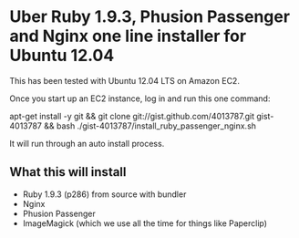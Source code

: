 # Uber Ruby 1.9.3, Phusion Passenger and Nginx one line installer for Ubuntu 12.04

This has been tested with Ubuntu 12.04 LTS on Amazon EC2. 

Once you start up an EC2 instance, log in and run this one command:

apt-get install -y git && git clone git://gist.github.com/4013787.git gist-4013787 && bash ./gist-4013787/install_ruby_passenger_nginx.sh

It will run through an auto install process. 

## What this will install

* Ruby 1.9.3 (p286) from source with bundler
* Nginx
* Phusion Passenger
* ImageMagick (which we use all the time for things like Paperclip)

